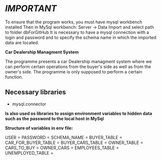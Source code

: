 # ***IMPORTANT***
To ensure that the program works, you must have mysql workbench installed
Then in MySql workbench: Server -> Data Import and select path to folder dbForGitHub
It is necessary to have a mysql connection with a login and password and to specify the schema name in which the imported data are located.

**Car Dealership Managment System**

The programme presents a car Dealership managment system where we can perform certain operations from the buyer's side as well as from the owner's side.
The programme is only supposed to perform a certain function.

## Necessary libraries

+ mysql.connector

**Is also used os libraries to assign environment variables to hidden data such as the password to the local host in MySql**


**Structure of variables in env file:**

USER = 
PASSWORD = 
SCHEMA_NAME = 
BUYER_TABLE = 
CAR_FOR_BUYER_TABLE = 
BUYER_CARS_TABLE = 
OWNER_TABLE = 
CARS_TO_BUY = 
OWNER_CARS = 
EMPLOYEES_TABLE = 
UNEMPLOYED_TABLE = 